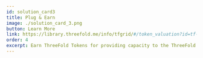 ```yaml
---
id: solution_card3
title: Plug & Earn
image: ./solution_card_3.png
button: Learn More
link: https://library.threefold.me/info/tfgrid/#/token_valuation?id=tf-grid-token-tft-valuation
order: 4
excerpt: Earn ThreeFold Tokens for providing capacity to the ThreeFold Grid. All financial transactions on the ThreeFold Grid are handled with ThreeFold Tokens (TFT). TFT lives on the of the Stellar (XLM) blockchain that has millions of users all over the world, providing them with a secure and scaleable blockchain solution that comes with a wide choice of wallets.
---
```


